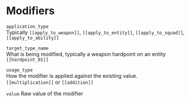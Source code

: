 # Modifiers

`application_type`\
Typically `[[apply_to_weapon]]`, `[[apply_to_entity]]`, `[[apply_to_squad]]`, `[[apply_to_ability]]`

`target_type_name`\
What is being modified, typically a weapon hardpoint on an entity `[[hardpoint_01]]`

`usage_type`\
How the modifier is applied against the existing value.\
`[[multiplication]]` or `[[addition]]`

`value`
Raw value of the modifier
